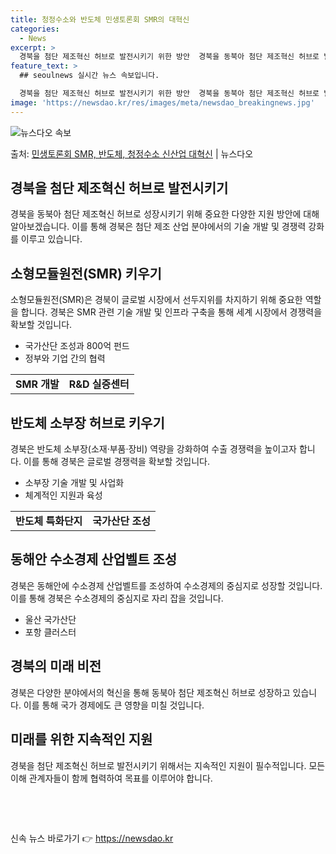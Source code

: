 ```yaml
---
title: 청정수소와 반도체 민생토론회 SMR의 대혁신
categories:
  - News
excerpt: >
  경북을 첨단 제조혁신 허브로 발전시키기 위한 방안  경북을 동북아 첨단 제조혁신 허브로 발전시키기 위해 필요…
feature_text: >
  ## seoulnews 실시간 뉴스 속보입니다.

  경북을 첨단 제조혁신 허브로 발전시키기 위한 방안  경북을 동북아 첨단 제조혁신 허브로 발전시키기 위해 필요…
image: 'https://newsdao.kr/res/images/meta/newsdao_breakingnews.jpg'
---
```


![뉴스다오 속보](https://newsdao.kr/res/images/meta/newsdao_breakingnews.jpg)

<p>출처: <a href="https://newsdao.kr/4362" rel="dofollow">민생토론회 SMR, 반도체, 청정수소 신산업 대혁신</a> | 뉴스다오</p>

<h2 data-ke-size="size26">경북을 첨단 제조혁신 허브로 발전시키기</h2>
<p data-ke-size="size16">경북을 동북아 첨단 제조혁신 허브로 성장시키기 위해 중요한 다양한 지원 방안에 대해 알아보겠습니다. 이를 통해 경북은 첨단 제조 산업 분야에서의 기술 개발 및 경쟁력 강화를 이루고 있습니다.</p>

<h2 data-ke-size="size26">소형모듈원전(SMR) 키우기</h2>
<p data-ke-size="size16">소형모듈원전(SMR)은 경북이 글로벌 시장에서 선두지위를 차지하기 위해 중요한 역할을 합니다. 경북은 SMR 관련 기술 개발 및 인프라 구축을 통해 세계 시장에서 경쟁력을 확보할 것입니다.</p>

<ul>
  <li>국가산단 조성과 800억 펀드</li>
  <li>정부와 기업 간의 협력</li>
</ul>

<table>
  <tr>
    <td style="text-align: center; height: 17px;"><b>SMR 개발</b></td>
    <td style="text-align: center; height: 17px;"><b>R&D 실증센터</b></td>
  </tr>
</table>

<h2 data-ke-size="size26">반도체 소부장 허브로 키우기</h2>
<p data-ke-size="size16">경북은 반도체 소부장(소재·부품·장비) 역량을 강화하여 수출 경쟁력을 높이고자 합니다. 이를 통해 경북은 글로벌 경쟁력을 확보할 것입니다.</p>

<ul>
  <li>소부장 기술 개발 및 사업화</li>
  <li>체계적인 지원과 육성</li>
</ul>

<table>
  <tr>
    <td style="text-align: center; height: 17px;"><b>반도체 특화단지</b></td>
    <td style="text-align: center; height: 17px;"><b>국가산단 조성</b></td>
  </tr>
</table>

<h2 data-ke-size="size26">동해안 수소경제 산업벨트 조성</h2>
<p data-ke-size="size16">경북은 동해안에 수소경제 산업벨트를 조성하여 수소경제의 중심지로 성장할 것입니다. 이를 통해 경북은 수소경제의 중심지로 자리 잡을 것입니다.</p>

<ul>
  <li>울산 국가산단</li>
  <li>포항 클러스터</li>
</ul>

<h2 data-ke-size="size26">경북의 미래 비전</h2>
<p data-ke-size="size16">경북은 다양한 분야에서의 혁신을 통해 동북아 첨단 제조혁신 허브로 성장하고 있습니다. 이를 통해 국가 경제에도 큰 영향을 미칠 것입니다.</p>

<h2 data-ke-size="size26">미래를 위한 지속적인 지원</h2>
<p data-ke-size="size16">경북을 첨단 제조혁신 허브로 발전시키기 위해서는 지속적인 지원이 필수적입니다. 모든 이해 관계자들이 함께 협력하여 목표를 이루어야 합니다.</p>
<p data-ke-size="size16">&nbsp;</p>
<p data-ke-size="size16">&nbsp;</p> 

신속 뉴스 바로가기 👉 <a href="https://newsdao.kr" rel="dofollow">https://newsdao.kr</a>


